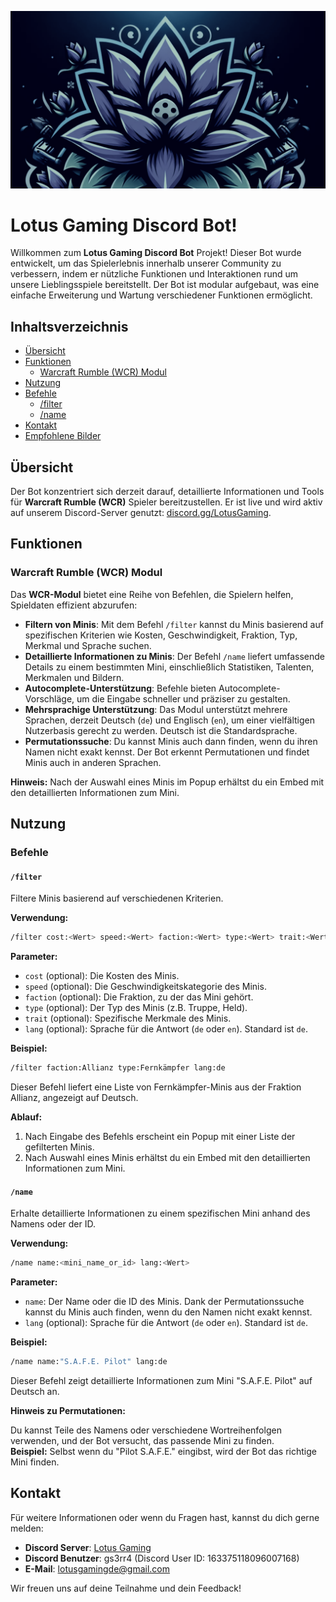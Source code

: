![Logo von Lotus Gaming](/data/LotusGamingColorless.png)
# Lotus Gaming Discord Bot!


Willkommen zum **Lotus Gaming Discord Bot** Projekt! Dieser Bot wurde entwickelt, um das Spielerlebnis innerhalb unserer Community zu verbessern, indem er nützliche Funktionen und Interaktionen rund um unsere Lieblingsspiele bereitstellt. Der Bot ist modular aufgebaut, was eine einfache Erweiterung und Wartung verschiedener Funktionen ermöglicht.

## Inhaltsverzeichnis

- [Übersicht](#übersicht)
- [Funktionen](#funktionen)
  - [Warcraft Rumble (WCR) Modul](#warcraft-rumble-wcr-modul)
- [Nutzung](#nutzung)
- [Befehle](#befehle)
  - [/filter](#/filter)
  - [/name](#/name)
- [Kontakt](#kontakt)
- [Empfohlene Bilder](#empfohlene-bilder)

## Übersicht

Der Bot konzentriert sich derzeit darauf, detaillierte Informationen und Tools für **Warcraft Rumble (WCR)** Spieler bereitzustellen. Er ist live und wird aktiv auf unserem Discord-Server genutzt: [discord.gg/LotusGaming](https://discord.gg/LotusGaming).

## Funktionen

### Warcraft Rumble (WCR) Modul

Das **WCR-Modul** bietet eine Reihe von Befehlen, die Spielern helfen, Spieldaten effizient abzurufen:

- **Filtern von Minis**: Mit dem Befehl `/filter` kannst du Minis basierend auf spezifischen Kriterien wie Kosten, Geschwindigkeit, Fraktion, Typ, Merkmal und Sprache suchen.
- **Detaillierte Informationen zu Minis**: Der Befehl `/name` liefert umfassende Details zu einem bestimmten Mini, einschließlich Statistiken, Talenten, Merkmalen und Bildern.
- **Autocomplete-Unterstützung**: Befehle bieten Autocomplete-Vorschläge, um die Eingabe schneller und präziser zu gestalten.
- **Mehrsprachige Unterstützung**: Das Modul unterstützt mehrere Sprachen, derzeit Deutsch (`de`) und Englisch (`en`), um einer vielfältigen Nutzerbasis gerecht zu werden. Deutsch ist die Standardsprache.
- **Permutationssuche**: Du kannst Minis auch dann finden, wenn du ihren Namen nicht exakt kennst. Der Bot erkennt Permutationen und findet Minis auch in anderen Sprachen.

**Hinweis:** Nach der Auswahl eines Minis im Popup erhältst du ein Embed mit den detaillierten Informationen zum Mini.

## Nutzung

### Befehle

#### `/filter`

Filtere Minis basierend auf verschiedenen Kriterien.

**Verwendung:**

```bash
/filter cost:<Wert> speed:<Wert> faction:<Wert> type:<Wert> trait:<Wert> lang:<Wert>
```

**Parameter:**

- `cost` (optional): Die Kosten des Minis.
- `speed` (optional): Die Geschwindigkeitskategorie des Minis.
- `faction` (optional): Die Fraktion, zu der das Mini gehört.
- `type` (optional): Der Typ des Minis (z.B. Truppe, Held).
- `trait` (optional): Spezifische Merkmale des Minis.
- `lang` (optional): Sprache für die Antwort (`de` oder `en`). Standard ist `de`.

**Beispiel:**

```bash
/filter faction:Allianz type:Fernkämpfer lang:de
```

Dieser Befehl liefert eine Liste von Fernkämpfer-Minis aus der Fraktion Allianz, angezeigt auf Deutsch.

**Ablauf:**

1. Nach Eingabe des Befehls erscheint ein Popup mit einer Liste der gefilterten Minis.
2. Nach Auswahl eines Minis erhältst du ein Embed mit den detaillierten Informationen zum Mini.

#### `/name`

Erhalte detaillierte Informationen zu einem spezifischen Mini anhand des Namens oder der ID.

**Verwendung:**

```bash
/name name:<mini_name_or_id> lang:<Wert>
```

**Parameter:**

- `name`: Der Name oder die ID des Minis. Dank der Permutationssuche kannst du Minis auch finden, wenn du den Namen nicht exakt kennst.
- `lang` (optional): Sprache für die Antwort (`de` oder `en`). Standard ist `de`.

**Beispiel:**

```bash
/name name:"S.A.F.E. Pilot" lang:de
```

Dieser Befehl zeigt detaillierte Informationen zum Mini "S.A.F.E. Pilot" auf Deutsch an.

**Hinweis zu Permutationen:**

Du kannst Teile des Namens oder verschiedene Wortreihenfolgen verwenden, und der Bot versucht, das passende Mini zu finden.  
**Beispiel:** Selbst wenn du "Pilot S.A.F.E." eingibst, wird der Bot das richtige Mini finden.

## Kontakt

Für weitere Informationen oder wenn du Fragen hast, kannst du dich gerne melden:

- **Discord Server**: [Lotus Gaming](https://discord.gg/LotusGaming)
- **Discord Benutzer**: gs3rr4 (Discord User ID: 163375118096007168)
- **E-Mail**: [lotusgamingde@gmail.com](mailto:lotusgamingde@gmail.com)

Wir freuen uns auf deine Teilnahme und dein Feedback!
